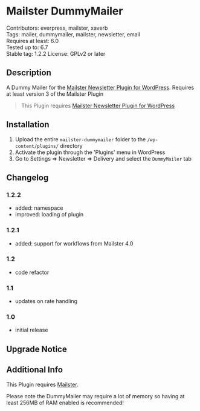 # Mailster DummyMailer

Contributors: everpress, mailster, xaverb  
Tags: mailer, dummymailer, mailster, newsletter, email  
Requires at least: 6.0  
Tested up to: 6.7  
Stable tag: 1.2.2
License: GPLv2 or later

## Description

A Dummy Mailer for the [Mailster Newsletter Plugin for WordPress](https://mailster.co/?utm_campaign=wporg&utm_source=wordpress.org&utm_medium=readme&utm_term=Dummy+Mailer). Requires at least version 3 of the Mailster Plugin

> This Plugin requires [Mailster Newsletter Plugin for WordPress](https://mailster.co/?utm_campaign=wporg&utm_source=wordpress.org&utm_medium=readme&utm_term=Dummy+Mailer)

## Installation

1. Upload the entire `mailster-dummymailer` folder to the `/wp-content/plugins/` directory
2. Activate the plugin through the 'Plugins' menu in WordPress
3. Go to Settings => Newsletter => Delivery and select the `DummyMailer` tab

## Changelog

### 1.2.2

- added: namespace
- improved: loading of plugin

### 1.2.1

- added: support for workflows from Mailster 4.0

### 1.2

- code refactor

### 1.1

- updates on rate handling

### 1.0

- initial release

## Upgrade Notice

## Additional Info

This Plugin requires [Mailster](https://mailster.co/?utm_campaign=wporg&utm_source=wordpress.org&utm_medium=readme&utm_term=Dummy+Mailer).

Please note the DummyMailer may require a lot of memory so having at least 256MB of RAM enabled is recommended!
